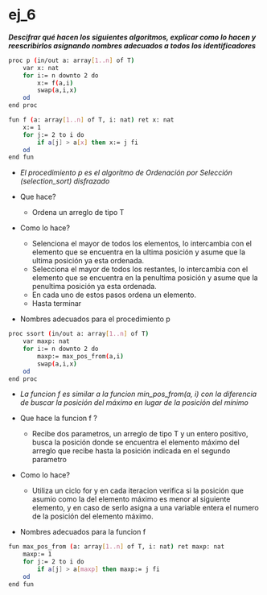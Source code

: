 # ej_6

***Descifrar qué hacen los siguientes algoritmos, explicar como lo hacen y reescribirlos asignando nombres adecuados a todos los identificadores***

```sh
proc p (in/out a: array[1..n] of T)
	var x: nat
	for i:= n downto 2 do
		x:= f(a,i)
		swap(a,i,x)
	od
end proc

fun f (a: array[1..n] of T, i: nat) ret x: nat
	x:= 1
	for j:= 2 to i do
		if a[j] > a[x] then x:= j fi
	od
end fun

```
- *El procedimiento p es el algoritmo de Ordenación por Selección (selection_sort) disfrazado*

- Que hace?
	- Ordena un arreglo de tipo T

- Como lo hace?
	- Selenciona el mayor de todos los elementos, lo intercambia con el elemento que se encuentra en la ultima posición y asume que la ultima posición ya esta ordenada.
	- Selecciona el mayor de todos los restantes, lo intercambia con el elemento que se encuentra en la penultima posición y asume que la penultima posición ya esta ordenada.
	- En cada uno de estos pasos ordena un elemento.
	- Hasta terminar

- Nombres adecuados para el procedimiento p

```sh
proc ssort (in/out a: array[1..n] of T)
	var maxp: nat
	for i:= n downto 2 do
		maxp:= max_pos_from(a,i)
		swap(a,i,x)
	od
end proc
```

- *La funcion f es similar a la funcion min_pos_from(a, i) con la diferencia de buscar la posición del máximo en lugar de la posición del mínimo*

- Que hace la funcion f ?
	- Recibe dos parametros, un arreglo de tipo T y un entero positivo, busca la posición donde se encuentra el elemento máximo del arreglo que recibe hasta la posición indicada en el segundo parametro

- Como lo hace?
	- Utiliza un ciclo for y en cada iteracion verifica si la posición que asumio como la del elemento máximo es menor al siguiente elemento, y en caso de serlo asigna a una variable entera el numero de la posición del elemento máximo.

- Nombres adecuados para la funcion f

```sh
fun max_pos_from (a: array[1..n] of T, i: nat) ret maxp: nat
	maxp:= 1
	for j:= 2 to i do
		if a[j] > a[maxp] then maxp:= j fi
	od
end fun
```

